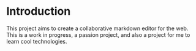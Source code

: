 # Introduction

This project aims to create a collaborative markdown editor for the web. This is a work in progress, a passion project, and also a project for me to learn cool technologies.
